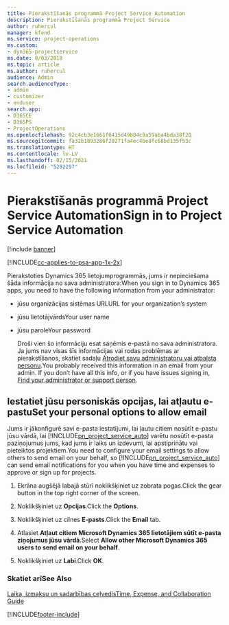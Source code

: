```yaml
---
title: Pierakstīšanās programmā Project Service Automation
description: Pierakstīšanās programmā Project Service
author: ruhercul
manager: kfend
ms.service: project-operations
ms.custom:
- dyn365-projectservice
ms.date: 8/03/2018
ms.topic: article
ms.author: ruhercul
audience: Admin
search.audienceType:
- admin
- customizer
- enduser
search.app:
- D365CE
- D365PS
- ProjectOperations
ms.openlocfilehash: 92c4cb3e1661f0415d49b84c9a59aba4bda38f20
ms.sourcegitcommit: fa32b1893286f20271fa4ec4be8fc68bd135f53c
ms.translationtype: HT
ms.contentlocale: lv-LV
ms.lasthandoff: 02/15/2021
ms.locfileid: "5282297"
---
```

# <a name="sign-in-to-project-service-automation"></a><span data-ttu-id="6d64e-103">Pierakstīšanās programmā Project Service Automation</span><span class="sxs-lookup"><span data-stu-id="6d64e-103">Sign in to Project Service Automation</span></span>

[!include [banner](../includes/psa-now-project-operations.md)]

[!INCLUDE[cc-applies-to-psa-app-1x-2x](../includes/cc-applies-to-psa-app-1x-2x.md)]

<span data-ttu-id="6d64e-104">Pierakstoties Dynamics 365 lietojumprogrammās, jums ir nepieciešama šāda informācija no sava administratora:</span><span class="sxs-lookup"><span data-stu-id="6d64e-104">When you sign in to Dynamics 365 apps, you need to have the following information from your administrator:</span></span>  
  
- <span data-ttu-id="6d64e-105">jūsu organizācijas sistēmas URL</span><span class="sxs-lookup"><span data-stu-id="6d64e-105">URL for your organization’s system</span></span>  
  
- <span data-ttu-id="6d64e-106">jūsu lietotājvārds</span><span class="sxs-lookup"><span data-stu-id="6d64e-106">Your user name</span></span>  
  
- <span data-ttu-id="6d64e-107">jūsu parole</span><span class="sxs-lookup"><span data-stu-id="6d64e-107">Your password</span></span>  
  
  <span data-ttu-id="6d64e-108">Droši vien šo informāciju esat saņēmis e-pastā no sava administratora. Ja jums nav visas šīs informācijas vai rodas problēmas ar pierakstīšanos, skatiet sadaļu [Atrodiet savu administratoru vai atbalsta personu](https://docs.microsoft.com/dynamics365/customerengagement/on-premises/basics/find-administrator-support).</span><span class="sxs-lookup"><span data-stu-id="6d64e-108">You probably received this information in an email from your admin. If you don’t have all this info, or if you have issues signing in, [Find your administrator or support person](https://docs.microsoft.com/dynamics365/customerengagement/on-premises/basics/find-administrator-support).</span></span>  
  
## <a name="set-your-personal-options-to-allow-email"></a><span data-ttu-id="6d64e-109">Iestatiet jūsu personiskās opcijas, lai atļautu e-pastu</span><span class="sxs-lookup"><span data-stu-id="6d64e-109">Set your personal options to allow email</span></span>  
 <span data-ttu-id="6d64e-110">Jums ir jākonfigurē savi e-pasta iestatījumi, lai ļautu citiem nosūtīt e-pastu jūsu vārdā, lai [!INCLUDE[pn_project_service_auto](../includes/pn-project-service-auto.md)] varētu nosūtīt e-pasta paziņojumus jums, kad jums ir laiks un izdevumi, lai apstiprinātu vai pieteiktos projektiem.</span><span class="sxs-lookup"><span data-stu-id="6d64e-110">You need to configure your email settings to allow others to send email on your behalf, so [!INCLUDE[pn_project_service_auto](../includes/pn-project-service-auto.md)] can send email notifications for you when you have time and expenses to approve or sign up for projects.</span></span>  
  
1.  <span data-ttu-id="6d64e-111">Ekrāna augšējā labajā stūrī noklikšķiniet uz zobrata pogas.</span><span class="sxs-lookup"><span data-stu-id="6d64e-111">Click the gear button in the top right corner of the screen.</span></span>  
  
2.  <span data-ttu-id="6d64e-112">Noklikšķiniet uz **Opcijas**.</span><span class="sxs-lookup"><span data-stu-id="6d64e-112">Click the **Options**.</span></span>  
  
3.  <span data-ttu-id="6d64e-113">Noklikšķiniet uz cilnes **E-pasts**.</span><span class="sxs-lookup"><span data-stu-id="6d64e-113">Click the **Email** tab.</span></span>  
  
4.  <span data-ttu-id="6d64e-114">Atlasiet **Atļaut citiem Microsoft Dynamics 365 lietotājiem sūtīt e-pasta ziņojumus jūsu vārdā**.</span><span class="sxs-lookup"><span data-stu-id="6d64e-114">Select **Allow other Microsoft Dynamics 365 users to send email on your behalf**.</span></span>  
  
5.  <span data-ttu-id="6d64e-115">Noklikšķiniet uz **Labi**.</span><span class="sxs-lookup"><span data-stu-id="6d64e-115">Click **OK**.</span></span>  
  
### <a name="see-also"></a><span data-ttu-id="6d64e-116">Skatiet arī</span><span class="sxs-lookup"><span data-stu-id="6d64e-116">See Also</span></span>  
 [<span data-ttu-id="6d64e-117">Laika, izmaksu un sadarbības ceļvedis</span><span class="sxs-lookup"><span data-stu-id="6d64e-117">Time, Expense, and Collaboration Guide</span></span>](../psa/time-expense-collaboration-guide.md)


[!INCLUDE[footer-include](../includes/footer-banner.md)]